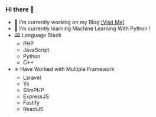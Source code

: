 ### Hi there 👋
- 🔭 I’m currently working on my Blog [[Visit Me]](https://radito.github.io)
- 🌱 I’m currently learning Machine Learning With Python !
- 🕮 Language Stack
  - PHP
  - JavaScript
  - Python
  - C++
- ✳️ Have Worked with Multiple Framework
  - Laravel
  - Yii
  - SlimPHP
  - ExpressJS
  - Fastify
  - ReactJS

<!--
**radito/radito** is a ✨ _special_ ✨ repository because its `README.md` (this file) appears on your GitHub profile.

Here are some ideas to get you started:

- 🔭 I’m currently working on ...
- 🌱 I’m currently learning ...
- 👯 I’m looking to collaborate on ...
- 🤔 I’m looking for help with ...
- 💬 Ask me about ...
- 📫 How to reach me: ...
- 😄 Pronouns: ...
- ⚡ Fun fact: ...
-->
